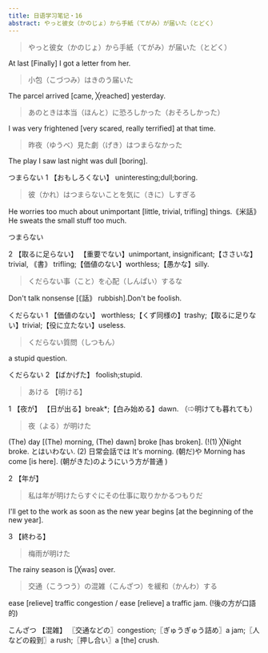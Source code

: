 ```yaml
---
title: 日语学习笔记・16
abstract: やっと彼女（かのじょ）から手紙（てがみ）が届いた（とどく）
---
```




> やっと彼女（かのじょ）から手紙（てがみ）が届いた（とどく）

At last [Finally] I got a letter from her.

> 小包（こづつみ）はきのう届いた

The parcel arrived [came, ╳reached] yesterday.

> あのときは本当（ほんと）に恐ろしかった（おそろしかった）

I was very frightened [very scared, really terrified] at that time.

> 昨夜（ゆうべ）見た劇（げき）はつまらなかった

The play I saw last night was dull [boring].

つまらない
1 【おもしろくない】
uninteresting;dull;boring.

> 彼（かれ）はつまらないことを気に（きに）しすぎる

He worries too much about unimportant [little, trivial, trifling] things.｟米話｠He sweats the small stuff too much.

つまらない

2 【取るに足らない】
【重要でない】unimportant, insignificant;【ささいな】trivial, ｟書｠ trifling;【価値のない】worthless;【愚かな】silly.

> くだらない事（こと）を心配（しんぱい）するな

Don't talk nonsense [｟話｠ rubbish].Don't be foolish.

くだらない
1 【価値のない】
worthless;【くず同様の】trashy;【取るに足りない】trivial;【役に立たない】useless.

> くだらない質問（しつもん）

a stupid question.

くだらない
2 【ばかげた】
foolish;stupid.

> あける 【明ける】

1 【夜が】
【日が出る】break*;【白み始める】dawn. （⇨明けても暮れても）

> 夜（よる）が明けた

(The) day [(The) morning, (The) dawn] broke [has broken]. (!(1) ╳Night broke. とはいわない. (2) 日常会話では It's morning. (朝だ)や Morning has come [is here]. (朝がきた)のようにいう方が普通 )

2 【年が】

> 私は年が明けたらすぐにその仕事に取りかかるつもりだ

I'll get to the work as soon as the new year begins [at the beginning of the new year].

3 【終わる】

> 梅雨が明けた

The rainy season is [╳was] over.

> 交通（こうつう）の混雑（こんざつ）を緩和（かんわ）する

ease [relieve] traffic congestion / ease [relieve] a traffic jam. (!後の方が口語的)

こんざつ 【混雑】
〖交通などの〗congestion;〖ぎゅうぎゅう詰め〗a jam;〖人などの殺到〗a rush;〖押し合い〗a [the] crush.
